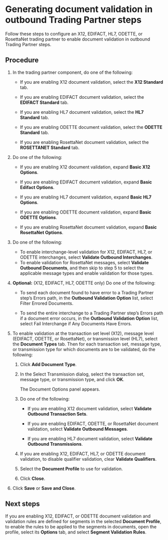 # Generating document validation in outbound Trading Partner steps 

<head>
  <meta name="guidename" content="Integration"/>
  <meta name="context" content="GUID-bdb444e8-a54c-4f34-8a72-1beaacf759ed"/>
</head>


Follow these steps to configure an X12, EDIFACT, HL7, ODETTE, or RosettaNet trading partner to enable document validation in outbound Trading Partner steps.

## Procedure

1.  In the trading partner component, do one of the following:

    -   If you are enabling X12 document validation, select the **X12 Standard** tab.

    -   If you are enabling EDIFACT document validation, select the **EDIFACT Standard** tab.

    -   If you are enabling HL7 document validation, select the **HL7 Standard** tab.

    -   If you are enabling ODETTE document validation, select the **ODETTE Standard** tab.

    -   If you are enabling RosettaNet document validation, select the **ROSETTANET Standard** tab.

2.  Do one of the following:

    -   If you are enabling X12 document validation, expand **Basic X12 Options**.

    -   If you are enabling EDIFACT document validation, expand **Basic Edifact Options**.

    -   If you are enabling HL7 document validation, expand **Basic HL7 Options**.

    -   If you are enabling ODETTE document validation, expand **Basic ODETTE Options**.

    -   If you are enabling RosettaNet document validation, expand **Basic RosettaNet Options**.

3.  Do one of the following:

    -   To enable interchange-level validation for X12, EDIFACT, HL7, or ODETTE interchanges, select **Validate Outbound Interchanges**.
    -   To enable validation for RosettaNet messages, select **Validate Outbound Documents**, and then skip to step 5 to select the applicable message types and enable validation for those types.

4. **Optional:**   \(X12, EDIFACT, HL7, ODETTE only\) Do one of the following:

    -   To send each document found to have error to a Trading Partner step’s Errors path, in the **Outbound Validation Option** list, select Filter Errored Documents.

    -   To send the entire interchange to a Trading Partner step’s Errors path if a document error occurs, in the **Outbound Validation Option** list, select Fail Interchange if Any Documents Have Errors.

5.  To enable validation at the transaction set level \(X12\), message level \(EDIFACT, ODETTE, or RosettaNet\), or transmission level \(HL7\), select the **Document Types** tab. Then for each transaction set, message type, or transmission type for which documents are to be validated, do the following:

    1.  Click **Add Document Type**.

    2.  In the Select Transmission dialog, select the transaction set, message type, or transmission type, and click **OK**.

        The Document Options panel appears.

    3.  Do one of the following:

        -   If you are enabling X12 document validation, select **Validate Outbound Transaction Sets**.

        -   If you are enabling EDIFACT, ODETTE, or RosettaNet document validation, select **Validate Outbound Messages**.

        -   If you are enabling HL7 document validation, select **Validate Outbound Transmissions**.

    4.  If you are enabling X12, EDIFACT, HL7, or ODETTE document validation, to disable qualifier validation, clear **Validate Qualifiers**.

    5.  Select the **Document Profile** to use for validation.

    6.  Click **Close**.

6.  Click **Save** or **Save and Close**.


## Next steps

If you are enabling X12, EDIFACT, or ODETTE document validation and validation rules are defined for segments in the selected **Document Profile**, to enable the rules to be applied to the segments in documents, open the profile, select its **Options** tab, and select **Segment Validation Rules**.